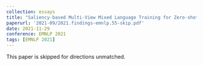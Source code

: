 ```yaml
---
collection: essays
title: "Saliency-based Multi-View Mixed Language Training for Zero-shot Cross-lingual Classification"
paperurl: '2021-09/2021.findings-emnlp.55-skip.pdf'
date: 2021-11-29
conference: EMNLP 2021
tags: [EMNLP 2021]
---
```


This paper is skipped for directions unmatched.


